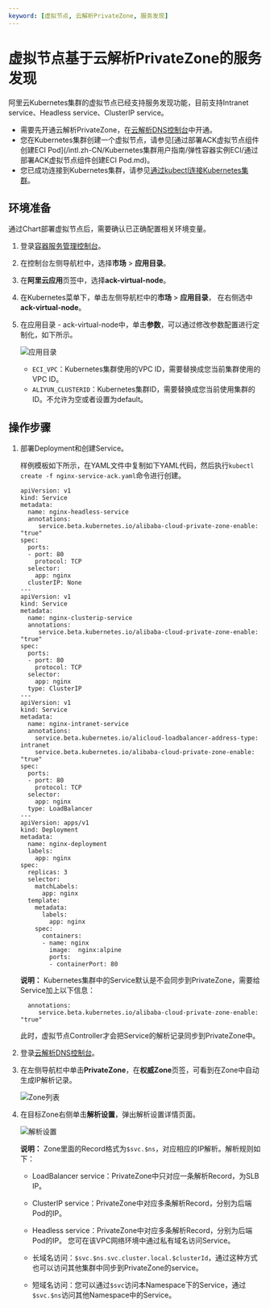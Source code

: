 ```yaml
---
keyword: [虚拟节点, 云解析PrivateZone, 服务发现]
---
```


# 虚拟节点基于云解析PrivateZone的服务发现

阿里云Kubernetes集群的虚拟节点已经支持服务发现功能，目前支持Intranet service、Headless service、ClusterIP service。

-   需要先开通云解析PrivateZone，在[云解析DNS控制台](https://dns.console.aliyun.com/)中开通。
-   您在Kubernetes集群创建一个虚拟节点，请参见[通过部署ACK虚拟节点组件创建ECI Pod](/intl.zh-CN/Kubernetes集群用户指南/弹性容器实例ECI/通过部署ACK虚拟节点组件创建ECI Pod.md)。
-   您已成功连接到Kubernetes集群，请参见[通过kubectl连接Kubernetes集群](/intl.zh-CN/Kubernetes集群用户指南/集群/连接集群/通过kubectl连接Kubernetes集群.md)。

## 环境准备

通过Chart部署虚拟节点后，需要确认已正确配置相关环境变量。

1.  登录[容器服务管理控制台](https://cs.console.aliyun.com)。

2.  在控制台左侧导航栏中，选择**市场** \> **应用目录**。

3.  在**阿里云应用**页签中，选择**ack-virtual-node**。

4.  在Kubernetes菜单下，单击左侧导航栏中的**市场** \> **应用目录**， 在右侧选中**ack-virtual-node**。

5.  在应用目录 - ack-virtual-node中，单击**参数**，可以通过修改参数配置进行定制化，如下所示。

    ![应用目录](https://static-aliyun-doc.oss-accelerate.aliyuncs.com/assets/img/zh-CN/0563659951/p65159.png)

    -   `ECI_VPC`：Kubernetes集群使用的VPC ID，需要替换成您当前集群使用的VPC ID。
    -   `ALIYUN_CLUSTERID`：Kubernetes集群ID，需要替换成您当前使用集群的ID。不允许为空或者设置为default。

## 操作步骤

1.  部署Deployment和创建Service。

    样例模板如下所示，在YAML文件中复制如下YAML代码，然后执行`kubectl create -f nginx-service-ack.yaml`命令进行创建。

    ```
    apiVersion: v1
    kind: Service
    metadata:
      name: nginx-headless-service
      annotations:
         service.beta.kubernetes.io/alibaba-cloud-private-zone-enable: "true"
    spec:
      ports:
      - port: 80
        protocol: TCP
      selector:
        app: nginx
      clusterIP: None
    ---
    apiVersion: v1
    kind: Service
    metadata:
      name: nginx-clusterip-service
      annotations:
         service.beta.kubernetes.io/alibaba-cloud-private-zone-enable: "true"
    spec:
      ports:
      - port: 80
        protocol: TCP
      selector:
        app: nginx
      type: ClusterIP
    ---
    apiVersion: v1
    kind: Service
    metadata:
      name: nginx-intranet-service
      annotations:
        service.beta.kubernetes.io/alicloud-loadbalancer-address-type: intranet
        service.beta.kubernetes.io/alibaba-cloud-private-zone-enable: "true"
    spec:
      ports:
      - port: 80
        protocol: TCP
      selector:
        app: nginx
      type: LoadBalancer
    ---
    apiVersion: apps/v1
    kind: Deployment
    metadata:
      name: nginx-deployment
      labels:
        app: nginx
    spec:
      replicas: 3
      selector:
        matchLabels:
          app: nginx
      template:
        metadata:
          labels:
            app: nginx
        spec:
          containers:
          - name: nginx
            image:  nginx:alpine
            ports:
            - containerPort: 80
    ```

    **说明：** Kubernetes集群中的Service默认是不会同步到PrivateZone，需要给Service加上以下信息：

    ```
      annotations:
         service.beta.kubernetes.io/alibaba-cloud-private-zone-enable: "true"
    ```

    此时，虚拟节点Controller才会把Service的解析记录同步到PrivateZone中。

2.  登录[云解析DNS控制台](https://dns.console.aliyun.com/)。

3.  在左侧导航栏中单击**PrivateZone**，在**权威Zone**页签，可看到在Zone中自动生成IP解析记录。

    ![Zone列表](https://static-aliyun-doc.oss-accelerate.aliyuncs.com/assets/img/zh-CN/7694163161/p10241.png)

4.  在目标Zone右侧单击**解析设置**，弹出解析设置详情页面。

    ![解析设置](https://static-aliyun-doc.oss-accelerate.aliyuncs.com/assets/img/zh-CN/1563659951/p65338.png)

    **说明：** Zone里面的Record格式为`$svc.$ns`，对应相应的IP解析。解析规则如下：

    -   LoadBalancer service：PrivateZone中只对应一条解析Record，为SLB IP。
    -   ClusterIP service：PrivateZone中对应多条解析Record，分别为后端Pod的IP。
    -   Headless service：PrivateZone中对应多条解析Record，分别为后端Pod的IP。
    您可在该VPC网络环境中通过私有域名访问Service。

    -   长域名访问：`$svc.$ns.svc.cluster.local.$clusterId`，通过这种方式也可以访问其他集群中同步到PrivateZone的service。
    -   短域名访问：您可以通过`$svc`访问本Namespace下的Service，通过`$svc.$ns`访问其他Namespace中的Service。

